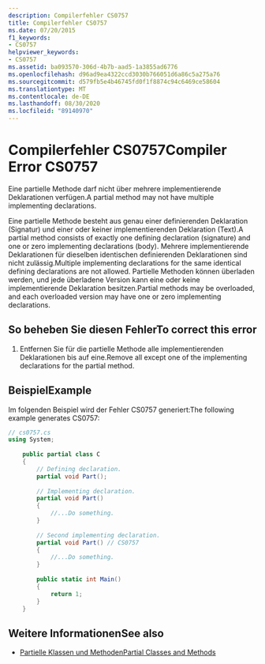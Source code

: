 ```yaml
---
description: Compilerfehler CS0757
title: Compilerfehler CS0757
ms.date: 07/20/2015
f1_keywords:
- CS0757
helpviewer_keywords:
- CS0757
ms.assetid: ba093570-306d-4b7b-aad5-1a3855ad6776
ms.openlocfilehash: d96ad9ea4322ccd3030b766051d6a86c5a275a76
ms.sourcegitcommit: d579fb5e4b46745fd0f1f8874c94c6469ce58604
ms.translationtype: MT
ms.contentlocale: de-DE
ms.lasthandoff: 08/30/2020
ms.locfileid: "89140970"
---
```

# <a name="compiler-error-cs0757"></a><span data-ttu-id="f7297-103">Compilerfehler CS0757</span><span class="sxs-lookup"><span data-stu-id="f7297-103">Compiler Error CS0757</span></span>
<span data-ttu-id="f7297-104">Eine partielle Methode darf nicht über mehrere implementierende Deklarationen verfügen.</span><span class="sxs-lookup"><span data-stu-id="f7297-104">A partial method may not have multiple implementing declarations.</span></span>  
  
 <span data-ttu-id="f7297-105">Eine partielle Methode besteht aus genau einer definierenden Deklaration (Signatur) und einer oder keiner implementierenden Deklaration (Text).</span><span class="sxs-lookup"><span data-stu-id="f7297-105">A partial method consists of exactly one defining declaration (signature) and one or zero implementing declarations (body).</span></span> <span data-ttu-id="f7297-106">Mehrere implementierende Deklarationen für dieselben identischen definierenden Deklarationen sind nicht zulässig.</span><span class="sxs-lookup"><span data-stu-id="f7297-106">Multiple implementing declarations for the same identical defining declarations are not allowed.</span></span> <span data-ttu-id="f7297-107">Partielle Methoden können überladen werden, und jede überladene Version kann eine oder keine implementierende Deklaration besitzen.</span><span class="sxs-lookup"><span data-stu-id="f7297-107">Partial methods may be overloaded, and each overloaded version may have one or zero implementing declarations.</span></span>  
  
## <a name="to-correct-this-error"></a><span data-ttu-id="f7297-108">So beheben Sie diesen Fehler</span><span class="sxs-lookup"><span data-stu-id="f7297-108">To correct this error</span></span>  
  
1. <span data-ttu-id="f7297-109">Entfernen Sie für die partielle Methode alle implementierenden Deklarationen bis auf eine.</span><span class="sxs-lookup"><span data-stu-id="f7297-109">Remove all except one of the implementing declarations for the partial method.</span></span>  
  
## <a name="example"></a><span data-ttu-id="f7297-110">Beispiel</span><span class="sxs-lookup"><span data-stu-id="f7297-110">Example</span></span>  
 <span data-ttu-id="f7297-111">Im folgenden Beispiel wird der Fehler CS0757 generiert:</span><span class="sxs-lookup"><span data-stu-id="f7297-111">The following example generates CS0757:</span></span>  
  
```csharp  
// cs0757.cs  
using System;  
  
    public partial class C  
    {  
        // Defining declaration.  
        partial void Part();  
  
        // Implementing declaration.  
        partial void Part()  
        {  
            //...Do something.  
        }  
  
        // Second implementing declaration.  
        partial void Part() // CS0757  
        {  
            //...Do something.  
        }  
  
        public static int Main()  
        {  
            return 1;  
        }  
    }  
```  
  
## <a name="see-also"></a><span data-ttu-id="f7297-112">Weitere Informationen</span><span class="sxs-lookup"><span data-stu-id="f7297-112">See also</span></span>

- [<span data-ttu-id="f7297-113">Partielle Klassen und Methoden</span><span class="sxs-lookup"><span data-stu-id="f7297-113">Partial Classes and Methods</span></span>](../programming-guide/classes-and-structs/partial-classes-and-methods.md)
